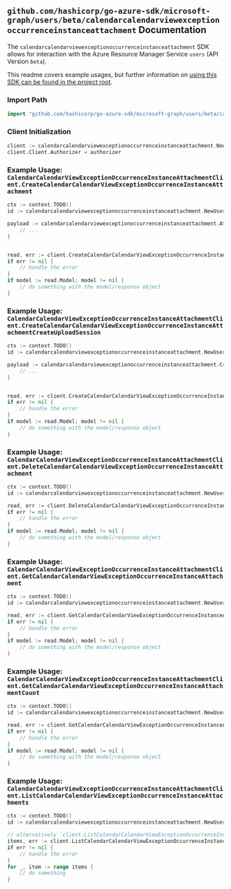 
## `github.com/hashicorp/go-azure-sdk/microsoft-graph/users/beta/calendarcalendarviewexceptionoccurrenceinstanceattachment` Documentation

The `calendarcalendarviewexceptionoccurrenceinstanceattachment` SDK allows for interaction with the Azure Resource Manager Service `users` (API Version `beta`).

This readme covers example usages, but further information on [using this SDK can be found in the project root](https://github.com/hashicorp/go-azure-sdk/tree/main/docs).

### Import Path

```go
import "github.com/hashicorp/go-azure-sdk/microsoft-graph/users/beta/calendarcalendarviewexceptionoccurrenceinstanceattachment"
```


### Client Initialization

```go
client := calendarcalendarviewexceptionoccurrenceinstanceattachment.NewCalendarCalendarViewExceptionOccurrenceInstanceAttachmentClientWithBaseURI("https://management.azure.com")
client.Client.Authorizer = authorizer
```


### Example Usage: `CalendarCalendarViewExceptionOccurrenceInstanceAttachmentClient.CreateCalendarCalendarViewExceptionOccurrenceInstanceAttachment`

```go
ctx := context.TODO()
id := calendarcalendarviewexceptionoccurrenceinstanceattachment.NewUserIdCalendarIdCalendarViewIdExceptionOccurrenceIdInstanceID("userIdValue", "calendarIdValue", "eventIdValue", "eventId1Value", "eventId2Value")

payload := calendarcalendarviewexceptionoccurrenceinstanceattachment.Attachment{
	// ...
}


read, err := client.CreateCalendarCalendarViewExceptionOccurrenceInstanceAttachment(ctx, id, payload)
if err != nil {
	// handle the error
}
if model := read.Model; model != nil {
	// do something with the model/response object
}
```


### Example Usage: `CalendarCalendarViewExceptionOccurrenceInstanceAttachmentClient.CreateCalendarCalendarViewExceptionOccurrenceInstanceAttachmentCreateUploadSession`

```go
ctx := context.TODO()
id := calendarcalendarviewexceptionoccurrenceinstanceattachment.NewUserIdCalendarCalendarViewIdExceptionOccurrenceIdInstanceID("userIdValue", "eventIdValue", "eventId1Value", "eventId2Value")

payload := calendarcalendarviewexceptionoccurrenceinstanceattachment.CreateCalendarCalendarViewExceptionOccurrenceInstanceAttachmentCreateUploadSessionRequest{
	// ...
}


read, err := client.CreateCalendarCalendarViewExceptionOccurrenceInstanceAttachmentCreateUploadSession(ctx, id, payload)
if err != nil {
	// handle the error
}
if model := read.Model; model != nil {
	// do something with the model/response object
}
```


### Example Usage: `CalendarCalendarViewExceptionOccurrenceInstanceAttachmentClient.DeleteCalendarCalendarViewExceptionOccurrenceInstanceAttachment`

```go
ctx := context.TODO()
id := calendarcalendarviewexceptionoccurrenceinstanceattachment.NewUserIdCalendarCalendarViewIdExceptionOccurrenceIdInstanceIdAttachmentID("userIdValue", "eventIdValue", "eventId1Value", "eventId2Value", "attachmentIdValue")

read, err := client.DeleteCalendarCalendarViewExceptionOccurrenceInstanceAttachment(ctx, id)
if err != nil {
	// handle the error
}
if model := read.Model; model != nil {
	// do something with the model/response object
}
```


### Example Usage: `CalendarCalendarViewExceptionOccurrenceInstanceAttachmentClient.GetCalendarCalendarViewExceptionOccurrenceInstanceAttachment`

```go
ctx := context.TODO()
id := calendarcalendarviewexceptionoccurrenceinstanceattachment.NewUserIdCalendarCalendarViewIdExceptionOccurrenceIdInstanceIdAttachmentID("userIdValue", "eventIdValue", "eventId1Value", "eventId2Value", "attachmentIdValue")

read, err := client.GetCalendarCalendarViewExceptionOccurrenceInstanceAttachment(ctx, id)
if err != nil {
	// handle the error
}
if model := read.Model; model != nil {
	// do something with the model/response object
}
```


### Example Usage: `CalendarCalendarViewExceptionOccurrenceInstanceAttachmentClient.GetCalendarCalendarViewExceptionOccurrenceInstanceAttachmentCount`

```go
ctx := context.TODO()
id := calendarcalendarviewexceptionoccurrenceinstanceattachment.NewUserIdCalendarCalendarViewIdExceptionOccurrenceIdInstanceID("userIdValue", "eventIdValue", "eventId1Value", "eventId2Value")

read, err := client.GetCalendarCalendarViewExceptionOccurrenceInstanceAttachmentCount(ctx, id)
if err != nil {
	// handle the error
}
if model := read.Model; model != nil {
	// do something with the model/response object
}
```


### Example Usage: `CalendarCalendarViewExceptionOccurrenceInstanceAttachmentClient.ListCalendarCalendarViewExceptionOccurrenceInstanceAttachments`

```go
ctx := context.TODO()
id := calendarcalendarviewexceptionoccurrenceinstanceattachment.NewUserIdCalendarIdCalendarViewIdExceptionOccurrenceIdInstanceID("userIdValue", "calendarIdValue", "eventIdValue", "eventId1Value", "eventId2Value")

// alternatively `client.ListCalendarCalendarViewExceptionOccurrenceInstanceAttachments(ctx, id)` can be used to do batched pagination
items, err := client.ListCalendarCalendarViewExceptionOccurrenceInstanceAttachmentsComplete(ctx, id)
if err != nil {
	// handle the error
}
for _, item := range items {
	// do something
}
```
